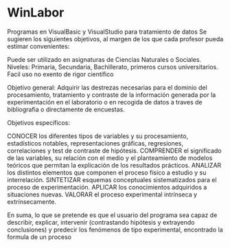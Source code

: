 # WinLabor
Programas en VisualBasic y VisualStudio para tratamiento de datos 
Se sugieren los siguientes objetivos, al margen de los que cada profesor pueda estimar convenientes:

Puede ser utilizado en asignaturas de Ciencias Naturales o Sociales. 
Niveles: Primaria, Secundaria, Bachillerato, primeros cursos universitarios. Facil uso no exento de rigor científico

Objetivo general: Adquirir las destrezas necesarias para el dominio del procesamiento, tratamiento y contraste de la información generada por la experimentación en el laboratorio o en recogida de datos a traves de bibliografia o directamente de encuestas.

Objetivos específicos:

CONOCER los diferentes tipos de variables y su procesamiento, estadísticos notables, representaciones gráficas, regresiones, correlaciones y test de contraste de hipótesis. 
COMPRENDER el significado de las variables, su relación con el medio y el planteamiento de modelos teóricos que permitan la explicación de los resultados prácticos. 
ANALIZAR los distintos elementos que componen el proceso físico a estudio y su interrelación. 
SINTETIZAR esquemas conceptuales sistematizados para el proceso de experimentación. 
APLICAR los conocimientos adquiridos a situaciones nuevas. 
VALORAR el proceso experimental intrínseca y extrínsecamente. 
 

En suma, lo que se pretende es que el usuario del programa sea capaz de describir, explicar, intervenir (contrastando hipótesis y extrayendo conclusiones) y predecir los fenómenos de tipo experimental, encontrado la formula de un proceso
